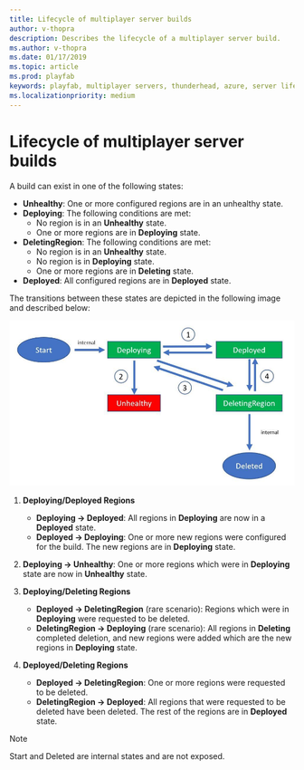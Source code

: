 ```yaml
---
title: Lifecycle of multiplayer server builds
author: v-thopra
description: Describes the lifecycle of a multiplayer server build.
ms.author: v-thopra
ms.date: 01/17/2019
ms.topic: article
ms.prod: playfab
keywords: playfab, multiplayer servers, thunderhead, azure, server lifecycle
ms.localizationpriority: medium
---
```


# Lifecycle of multiplayer server builds

A build can exist in one of the following states:

- **Unhealthy**: One or more configured regions are in an unhealthy state.
- **Deploying**: The following conditions are met:
  - No region is in an **Unhealthy** state.
  - One or more regions are in **Deploying** state.
- **DeletingRegion**: The following conditions are met:
  - No region is in an **Unhealthy** state.
  - No region is in **Deploying** state.
  - One or more regions are in **Deleting** state.
- **Deployed**: All configured regions are in **Deployed** state.

The transitions between these states are depicted in the following image and described below:

![Multiplayer - Build Region Status](media/tutorials/multiplayer-build-status.jpg)

1. **Deploying/Deployed Regions**

   - **Deploying -> Deployed**: All regions in **Deploying** are now in a **Deployed** state.  
   - **Deployed -> Deploying**: One or more new regions were configured for the build. The new regions are in **Deploying** state.

2. **Deploying -> Unhealthy**: One or more regions which were in **Deploying** state are now in **Unhealthy** state.

3. **Deploying/Deleting Regions**

   - **Deployed -> DeletingRegion** (rare scenario): Regions which were in **Deploying** were requested to be deleted.
   - **DeletingRegion -> Deploying** (rare scenario): All regions in **Deleting** completed deletion, and new regions were added which are the new regions in **Deploying** state.

4. **Deployed/Deleting Regions**

    - **Deployed -> DeletingRegion**: One or more regions were requested to be deleted.
    - **DeletingRegion -> Deployed**: All regions that were requested to be deleted have been deleted. The rest of the regions are in **Deployed** state.

> [!NOTE]
> Start and Deleted are internal states and are not exposed.
